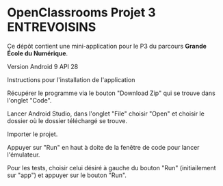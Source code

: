 # OpenClassrooms Projet 3 ENTREVOISINS

Ce dépôt contient une mini-application pour le P3 du parcours **Grande École du Numérique**.

Version
    Android 9
    API 28

Instructions pour l'installation de l'application

  Récupérer le programme via le bouton "Download Zip" qui se trouve dans l'onglet "Code".

  Lancer Android Studio, dans l'onglet "File" choisir "Open" et choisir le dossier où le dossier téléchargé se trouve.
  
  Importer le projet.
  
  Appuyer sur "Run" en haut à doite de la fenêtre de code pour lancer l'émulateur.
	

  Pour les tests, choisir celui désiré à gauche du bouton "Run" (initiailement sur "app") et appuyer sur le bouton "Run".


